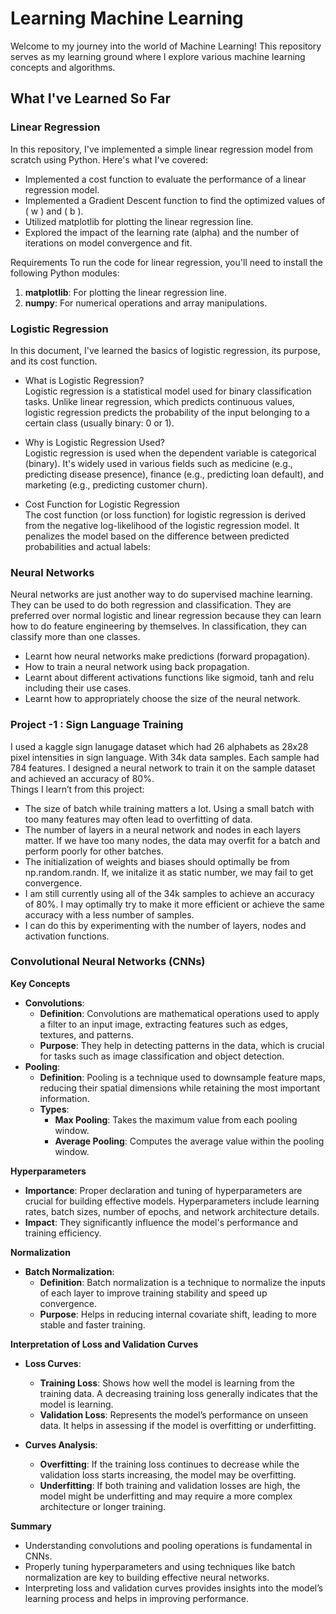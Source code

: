 # Learning Machine Learning

Welcome to my journey into the world of Machine Learning! This repository serves as my learning ground where I explore various machine learning concepts and algorithms.

## What I've Learned So Far

### Linear Regression

In this repository, I've implemented a simple linear regression model from scratch using Python. Here's what I've covered:

- Implemented a cost function to evaluate the performance of a linear regression model.
- Implemented a Gradient Descent function to find the optimized values of \( w \) and \( b \).
- Utilized matplotlib for plotting the linear regression line.
- Explored the impact of the learning rate (alpha) and the number of iterations on model convergence and fit.  

Requirements
To run the code for linear regression, you'll need to install the following Python modules:
1. **matplotlib**: For plotting the linear regression line.
2. **numpy**: For numerical operations and array manipulations.

### Logistic Regression

In this document, I've learned the basics of logistic regression, its purpose, and its cost function.
- What is Logistic Regression?  
  Logistic regression is a statistical model used for binary classification tasks. Unlike linear regression, which predicts continuous values, logistic regression predicts the probability of the input belonging to a certain class (usually binary: 0 or 1).

- Why is Logistic Regression Used?  
  Logistic regression is used when the dependent variable is categorical (binary). It's widely used in various fields such as medicine (e.g., predicting disease presence), finance (e.g., predicting loan default), and marketing (e.g., predicting customer churn).

- Cost Function for Logistic Regression  
  The cost function (or loss function) for logistic regression is derived from the negative log-likelihood of the logistic regression model. It penalizes the model based on the difference between predicted probabilities and actual labels:

### Neural Networks  
Neural networks are just another way to do supervised machine learning. They can be used to do both regression and classification. They are preferred over normal logistic and linear regression because they can learn how to do feature engineering by themselves. In classification, they can classify more than one classes.
- Learnt how neural networks make predictions (forward propagation).
- How to train a neural network using back propagation.
- Learnt about different activations functions like sigmoid, tanh and relu including their use cases.
- Learnt how to appropriately choose the size of the neural network.

### Project -1 : Sign Language Training
I used a kaggle sign lanugage dataset which had 26 alphabets as 28x28 pixel intensities in sign language. With 34k data samples. Each sample had 784 features. I designed a neural network to train it on the sample dataset and achieved an accuracy of 80%.  
Things I learn’t from this project:
- The size of batch while training matters a lot. Using a small batch with too many features may often lead to overfitting of data.
- The number of layers in a neural network and nodes in each layers matter. If we have too many nodes, the data may overfit for a batch and perform poorly for other batches.
- The initialization of weights and biases should optimally be from np.random.randn. If, we initalize it as static number, we may fail to get convergence.
- I am still currently using all of the 34k samples to achieve an accuracy of 80%. I may optimally try to make it more efficient or achieve the same accuracy with a less number of samples.
- I can do this by experimenting with the number of layers, nodes and activation functions. 

### Convolutional Neural Networks (CNNs)

 **Key Concepts**
- **Convolutions**:
  - **Definition**: Convolutions are mathematical operations used to apply a filter to an input image, extracting features such as edges, textures, and patterns.
  - **Purpose**: They help in detecting patterns in the data, which is crucial for tasks such as image classification and object detection.
- **Pooling**:
  - **Definition**: Pooling is a technique used to downsample feature maps, reducing their spatial dimensions while retaining the most important information.
  - **Types**: 
    - **Max Pooling**: Takes the maximum value from each pooling window.
    - **Average Pooling**: Computes the average value within the pooling window.  
    
**Hyperparameters**

- **Importance**: Proper declaration and tuning of hyperparameters are crucial for building effective models. Hyperparameters include learning rates, batch sizes, number of epochs, and network architecture details.
- **Impact**: They significantly influence the model's performance and training efficiency.

**Normalization**

- **Batch Normalization**:
  - **Definition**: Batch normalization is a technique to normalize the inputs of each layer to improve training stability and speed up convergence.
  - **Purpose**: Helps in reducing internal covariate shift, leading to more stable and faster training.

**Interpretation of Loss and Validation Curves**
- **Loss Curves**:
  - **Training Loss**: Shows how well the model is learning from the training data. A decreasing training loss generally indicates that the model is learning.
  - **Validation Loss**: Represents the model’s performance on unseen data. It helps in assessing if the model is overfitting or underfitting.
  
- **Curves Analysis**:
  - **Overfitting**: If the training loss continues to decrease while the validation loss starts increasing, the model may be overfitting.
  - **Underfitting**: If both training and validation losses are high, the model might be underfitting and may require a more complex architecture or longer training.

**Summary**
- Understanding convolutions and pooling operations is fundamental in CNNs.
- Properly tuning hyperparameters and using techniques like batch normalization are key to building effective neural networks.
- Interpreting loss and validation curves provides insights into the model’s learning process and helps in improving performance.
